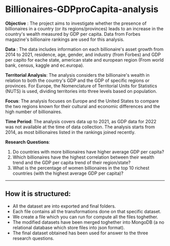 
# Billionaires-GDPproCapita-analysis

**Objective** : The project aims to investigate whether the presence of billionaires in a country (or its regions/provinces) leads to an increase in the country's wealth measured by GDP per capita. Data from Forbes magazine's billionaire rankings are used for this analysis.

**Data** : The data includes information on each billionaire's asset growth from 2014 to 2021, residence, age, gender, and industry (from Forbes) and GDP per capito for eache state, american state and european region (From world bank, census, kaggle and ec.europa).

**Territorial Analysis**: The analysis considers the billionaire's wealth in relation to both the country's GDP and the GDP of specific regions or provinces. For Europe, the Nomenclature of Territorial Units for Statistics (NUTS) is used, dividing territories into three levels based on population.

**Focus**: The analysis focuses on Europe and the United States to compare the two regions known for their cultural and economic differences and the high number of billionaires.

**Time Period**: The analysis covers data up to 2021, as GDP data for 2022 was not available at the time of data collection. The analysis starts from 2014, as most billionaires listed in the rankings joined recently.

**Research Questions**:

1) Do countries with more billionaires have higher average GDP per capita?
2) Which billionaires have the highest correlation between their wealth trend and the GDP per capita trend of their region/state?
3) What is the percentage of women billionaires in the top 10 richest countries (with the highest average GDP per capita)?

_____________________________

## How it is structured:
 
- All the dataset are into exported and final folders.
- Each file contains all the transformations done on that specific dataset.
- We create a file which you can run for compute all the files toghether.
- The modified datasets have been merged toghether into MongoDB (a no relational database which store files into json format).
- The final dataset obtained has been used for answer to the three research questions.

